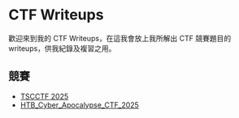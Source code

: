 # CTF Writeups

歡迎來到我的 CTF Writeups，在這我會放上我所解出 CTF 競賽題目的 writeups，供我紀錄及複習之用。

## 競賽

+ [TSCCTF 2025](./TSCCTF_2025/)
+ [HTB_Cyber_Apocalypse_CTF_2025](./HTB_Cyber_Apocalypse_CTF_2025/)
